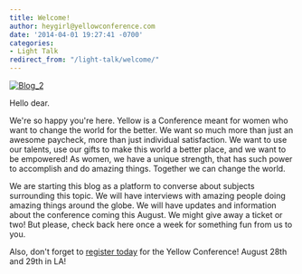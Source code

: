 ```yaml
---
title: Welcome!
author: heygirl@yellowconference.com
date: '2014-04-01 19:27:41 -0700'
categories:
- Light Talk
redirect_from: "/light-talk/welcome/"
---
```


[![Blog_2](https://s3.amazonaws.com/yellow-files/blog/2014/04/Blog_21.jpg)](https://s3.amazonaws.com/yellow-files/blog/2014/04/Blog_21.jpg)

Hello dear.

We're so happy you're here. Yellow is a Conference meant for women who want to change the world for
the better. We want so much more than just an awesome paycheck, more than just individual
satisfaction. We want to use our talents, use our gifts to make this world a better place, and we
want to be empowered! As women, we have a unique strength, that has such power to accomplish and do
amazing things. Together we can change the world.

We are starting this blog as a platform to converse about subjects surrounding this topic. We will
have interviews with amazing people doing amazing things around the globe. We will have updates and
information about the conference coming this August. We might give away a ticket or two! But please,
check back here once a week for something fun from us to you.

Also, don't forget to [register today](#want-to-join-us) for the Yellow Conference! August 28th and
29th in LA!

